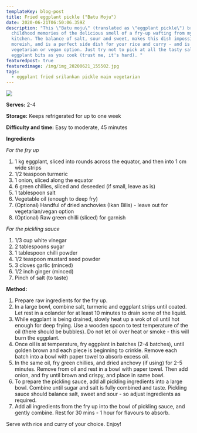 ```yaml
---
templateKey: blog-post
title: Fried eggplant pickle ("Batu Moju")
date: 2020-06-21T06:50:06.359Z
description: "This \"Batu moju\" (translated as \"eggplant pickle\") brings back
  childhood memories of the delicious smell of a fry-up wafting from my mum's
  kitchen. The balance of salt, sour and sweet, makes this dish impossibly
  moreish, and is a perfect side dish for your rice and curry - and is a great
  vegetarian or vegan option. Just try not to pick at all the tasty salty/fried
  eggplant bits as you cook (trust me, it's hard). "
featuredpost: true
featuredimage: /img/img_20200621_155502.jpg
tags:
  - eggplant fried srilankan pickle main vegetarian
---
```

![](/img/img_20200621_155502.jpg)

**Serves:** 2-4

**Storage:** Keeps refrigerated for up to one week

**Difficulty and time:** Easy to moderate, 45 minutes



**Ingredients**

*For the fry up*
1. 1 kg eggplant, sliced into rounds across the equator, and then into 1 cm wide strips
2. 1/2 teaspoon turmeric
3. 1 onion, sliced along the equator 
4. 6 green chillies, sliced and deseeded (if small, leave as is)
5. 1 tablespoon salt
6. Vegetable oil (enough to deep fry)
7. (Optional) Handful of dried anchovies (Ikan Bilis) - leave out for vegetarian/vegan option
8. (Optional) Raw green chilli (sliced) for garnish

*For the pickling sauce*
1. 1/3 cup white vinegar
2. 2 tablespoons sugar
3. 1 tablespoon chilli powder
4. 1/2 teaspoon mustard seed powder
5. 3 cloves garlic (minced)
6. 1/2 inch ginger (minced)
7. Pinch of salt (to taste)


**Method:**

1. Prepare raw ingredients for the fry up. 
2. In a large bowl, combine salt, turmeric and eggplant strips until coated. Let rest in a colander for at least 10 minutes to drain some of the liquid. 
3. While eggplant is being drained, slowly heat up a wok of oil until hot enough for deep frying. Use a wooden spoon to test temperature of the oil (there should be bubbles). Do not let oil over heat or smoke - this will burn the eggplant. 
4. Once oil is at temperature, fry eggplant in batches (2-4 batches), until golden brown and each piece is beginning to crinkle. Remove each batch into a bowl with paper towel to absorb excess oil. 
5. In the same oil, fry green chillies, and dried anchovy (if using) for 2-5 minutes. Remove from oil and rest in a bowl with paper towel. Then add onion, and fry until brown and crispy, and place in same bowl. 
6. To prepare the pickling sauce, add all pickling ingredients into a large bowl. Combine until sugar and salt is fully combined and taste. Pickling sauce should balance salt, sweet and sour - so adjust ingredients as required. 
7. Add all ingredients from the fry up into the bowl of pickling sauce, and gently combine. Rest for 30 mins - 1 hour for flavours to absorb. 

Serve with rice and curry of your choice. Enjoy! 

